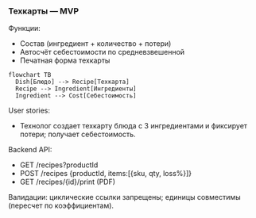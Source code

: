 ### Техкарты — MVP

Функции:
- Состав (ингредиент + количество + потери)
- Автосчёт себестоимости по средневзвешенной
- Печатная форма техкарты

```mermaid
flowchart TB
  Dish[Блюдо] --> Recipe[Техкарта]
  Recipe --> Ingredient[Ингредиенты]
  Ingredient --> Cost[Себестоимость]
```

User stories:
- Технолог создает техкарту блюда с 3 ингредиентами и фиксирует потери; получает себестоимость.

Backend API:
- GET /recipes?productId
- POST /recipes {productId, items:[{sku, qty, loss%}]}
- GET /recipes/{id}/print (PDF)

Валидации: циклические ссылки запрещены; единицы совместимы (пересчет по коэффициентам).
